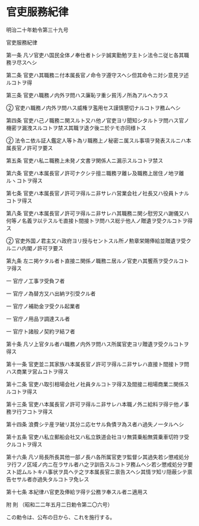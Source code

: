 # 官吏服務紀律

明治二十年勅令第三十九号

官吏服務紀律

第一条 凡ソ官吏ハ国民全体ノ奉仕者トシテ誠実勤勉ヲ主トシ法令ニ従ヒ各其職務ヲ尽スヘシ

第二条 官吏ハ其職務ニ付本属長官ノ命令ヲ遵守スヘシ但其命令ニ対シ意見ヲ述ルコトヲ得

第三条 官吏ハ職務ノ内外ヲ問ハス廉恥ヲ重シ貧汚ノ所為アルヘカラス

② 官吏ハ職務ノ内外ヲ問ハス威権ヲ濫用セス謹慎懇切ナルコトヲ務ムヘシ

第四条 官吏ハ己ノ職務ニ関スルト又ハ他ノ官吏ヨリ聞知シタルトヲ問ハス官ノ機密ヲ漏洩スルコトヲ禁ス其職ヲ退ク後ニ於テモ亦同様トス

② 法令ニ依ル証人鑑定人等ト為リ職務上ノ秘密ニ属スル事項ヲ発表スルニハ本属長官ノ許可ヲ要ス

第五条 官吏ハ私ニ職務上未発ノ文書ヲ関係人ニ漏示スルコトヲ禁ス

第六条 官吏ハ本属長官ノ許可ナクシテ擅ニ職務ヲ離レ及職務上居住ノ地ヲ離ルヽコトヲ得ス

第七条 官吏ハ本属長官ノ許可ヲ得ルニ非サレハ営業会社ノ社長又ハ役員トナルコトヲ得ス

第八条 官吏ハ本属長官ノ許可ヲ得ルニ非サレハ其職務ニ関シ慰労又ハ謝儀又ハ何等ノ名義ヲ以テスルモ直接ト間接トヲ問ハス総テ他人ノ贈遺ヲ受クルコトヲ得ス

② 官吏外国ノ君主又ハ政府ヨリ授与セントスル所ノ勲章栄賜俸給並贈遺ヲ受クルニハ内閣ノ許可ヲ要ス

第九条 左ニ掲ケタル者ト直接ニ関係ノ職務ニ居ルノ官吏ハ其饗燕ヲ受クルコトヲ得ス

一 官庁ノ工事ヲ受負フ者

一 官庁ノ為替方又ハ出納ヲ引受クル者

一 官庁ノ補助金ヲ受クル起業者

一 官庁ノ用品ヲ調達スル者

一 官庁ト諸般ノ契約ヲ結フ者

第十条 凡ソ上官タル者ハ職務ノ内外ヲ問ハス所属官吏ヨリ贈遺ヲ受クルコトヲ得ス

第十一条 官吏並ニ其家族ハ本属長官ノ許可ヲ得ルニ非サレハ直接ト間接トヲ問ハス商業ヲ営ムコトヲ得ス

第十二条 官吏ハ取引相場会社ノ社員タルコトヲ得ス及間接ニ相場商業ニ関係スルコトヲ得ス

第十三条 官吏ハ本属長官ノ許可ヲ得ルニ非サレハ本職ノ外ニ給料ヲ得テ他ノ事務ヲ行フコトヲ得ス

第十四条 浪費シテ産ヲ破リ其分ニ応セサル負債ヲ為ス者ハ過失ノ一タルヘシ

第十五条 官吏ハ私立郵船会社又ハ私立鉄道会社ヨリ無賃乗船無賃乗車切符ヲ受クルコトヲ得ス

第十六条 凡ソ局長所長其他一部ノ長ハ各所属官吏ヲ監督シ其過失若シ懲戒処分ヲ行フノ区域ノ内ニ在ラサル者ハ之ヲ訓告スルコトヲ務ムヘシ若シ懲戒処分ヲ要スト認ムルトキハ事状ヲ具ヘテ之ヲ本属長官ニ禀告スヘシ其情ヲ知リ隠蔽シテ禀告セサル者亦過失タルコトヲ免レス

第十七条 本紀律ハ官吏及俸給ヲ得テ公務ヲ奉スル者ニ適用ス

附 則 （昭和二二年五月二日勅令第二〇六号）

この勅令は、公布の日から、これを施行する。
